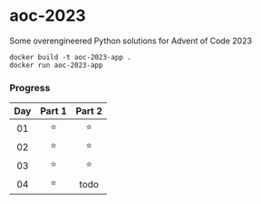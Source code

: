 # aoc-2023

Some overengineered Python solutions for Advent of Code 2023

```
docker build -t aoc-2023-app .
docker run aoc-2023-app
```

### Progress

| Day   | Part 1 | Part 2 |
| :---: | :------: | :------: |
| 01 | ⭐️ | ⭐️ |
| 02 | ⭐️ | ⭐️ |
| 03 | ⭐️ | ⭐️ |
| 04 | ⭐️ | todo |
